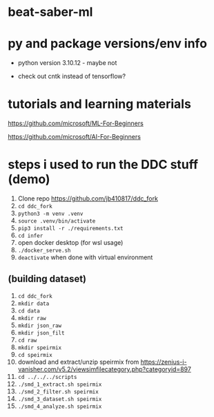 # beat-saber-ml

# py and package versions/env info
- python version 3.10.12 - maybe not

- check out cntk instead of tensorflow?


# tutorials and learning materials
https://github.com/microsoft/ML-For-Beginners

https://github.com/microsoft/AI-For-Beginners

# steps i used to run the DDC stuff (demo)
1. Clone repo https://github.com/jb410817/ddc_fork
2. ```cd ddc_fork```
3. ```python3 -m venv .venv```
4. ```source .venv/bin/activate```
5. ```pip3 install -r ./requirements.txt```
6. ```cd infer```
7. open docker desktop (for wsl usage)
8. ```./docker_serve.sh```
9. ```deactivate``` when done with virtual environment

## (building dataset)
1. ```cd ddc_fork```
2. ```mkdir data```
3. ```cd data```
4. ```mkdir raw```
5. ```mkdir json_raw```
6. ```mkdir json_filt```
7. ```cd raw```
8. ```mkdir speirmix```
9. ```cd speirmix```
10. download and extract/unzip speirmix from https://zenius-i-vanisher.com/v5.2/viewsimfilecategory.php?categoryid=897
11. ```cd ../../../scripts```
12. ```./smd_1_extract.sh speirmix```
13. ```./smd_2_filter.sh speirmix```
14. ```./smd_3_dataset.sh speirmix```
15. ```./smd_4_analyze.sh speirmix```
